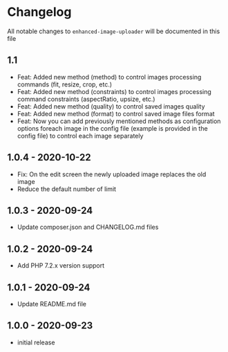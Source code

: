 # Changelog

All notable changes to `enhanced-image-uploader` will be documented in this file

## 1.1

- Feat: Added new method (method) to control images processing commands (fit, resize, crop, etc.)
- Feat: Added new method (constraints) to control images processing command constraints (aspectRatio, upsize, etc.)
- Feat: Added new method (quality) to control saved images quality
- Feat: Added new method (format) to control saved image files format
- Feat: Now you can add previously mentioned methods as configuration options foreach image in the config file (example is provided in the config file) to control each image separately

## 1.0.4 - 2020-10-22

- Fix: On the edit screen the newly uploaded image replaces the old image
- Reduce the default number of limit

## 1.0.3 - 2020-09-24

- Update composer.json and CHANGELOG.md files

## 1.0.2 - 2020-09-24

- Add PHP 7.2.x version support

## 1.0.1 - 2020-09-24

- Update README.md file

## 1.0.0 - 2020-09-23

- initial release
